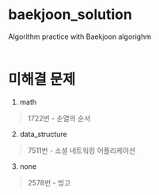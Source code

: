 # baekjoon_solution

Algorithm practice with Baekjoon algorighm<br><br>

# 미해결 문제
1. math
  > 1722번 - 순열의 순서
2. data_structure
  > 7511번 - 소셜 네트워킹 어플리케이션
3. none
  > 2578번 - 빙고
